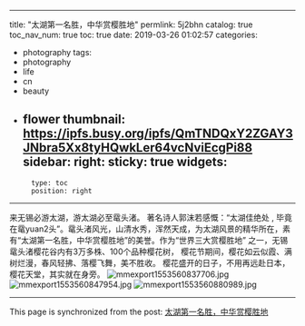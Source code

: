 
---
title: "太湖第一名胜，中华赏樱胜地"
permlink: 5j2bhn
catalog: true
toc_nav_num: true
toc: true
date: 2019-03-26 01:02:57
categories:
- photography
tags:
- photography
- life
- cn
- beauty
- flower
thumbnail: https://ipfs.busy.org/ipfs/QmTNDQxY2ZGAY3JNbra5Xx8tyHQwkLer64vcNviEcgPi88
sidebar:
    right:
        sticky: true
widgets:
    -
        type: toc
        position: right
---


来无锡必游太湖，游太湖必至鼋头渚。
著名诗人郭沫若感慨：“太湖佳绝处 , 毕竟在鼋yuan2头”。鼋头渚风光，山清水秀，浑然天成，为太湖风景的精华所在，素有“太湖第一名胜，中华赏樱胜地”的美誉。作为“世界三大赏樱胜地” 之一，无锡鼋头渚樱花谷内有3万多株、100个品种樱花树， 樱花节期间，樱花如云似霞、满树烂漫，春风轻拂、落樱飞舞，美不胜收。 樱花盛开的日子，不用再远赴日本，樱花天堂，其实就在身旁。
![mmexport1553560837706.jpg](https://ipfs.busy.org/ipfs/QmTNDQxY2ZGAY3JNbra5Xx8tyHQwkLer64vcNviEcgPi88)
![mmexport1553560847954.jpg](https://ipfs.busy.org/ipfs/QmYoDZLmrvdaS9R5vbWPiad5npweA32nV4oYpDgCMTZ8Sr)
![mmexport1553560880989.jpg](https://ipfs.busy.org/ipfs/QmSN1rpoBGKyvENpVKJEKfjeGsfBi7oC2A3mWcMU3MtC5o)


- - -

This page is synchronized from the post: [太湖第一名胜，中华赏樱胜地](https://steemit.com/@andrewma/5j2bhn)
